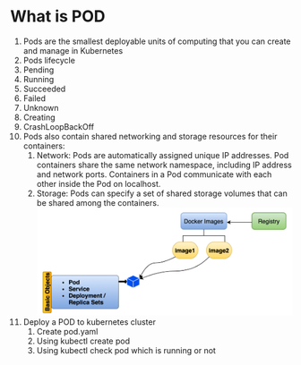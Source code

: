 # What is POD

1. Pods are the smallest deployable units of computing that you can create and manage in Kubernetes
1. Pods lifecycle
  1. Pending
  1. Running
  1. Succeeded
  1. Failed
  1. Unknown
  1. Creating
  1. CrashLoopBackOff
1. Pods also contain shared networking and storage resources for their containers:
   1. Network: Pods are automatically assigned unique IP addresses. Pod containers share the same network namespace, including IP address and network ports. Containers in a Pod communicate with each other inside the Pod on localhost.
   1. Storage: Pods can specify a set of shared storage volumes that can be shared among the containers.
   ![title](./kubernetes-how-it-works-diagrams-03.jpg)
1. Deploy a POD to kubernetes cluster
   1. Create pod.yaml
   1. Using kubectl create pod
   1. Using kubectl check pod which is running or not
